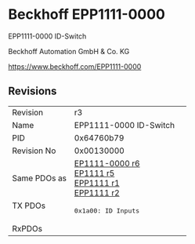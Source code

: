 # Beckhoff EPP1111-0000

EPP1111-0000 ID-Switch

Beckhoff Automation GmbH & Co. KG

https://www.beckhoff.com/EPP1111-0000

## Revisions
<table>
<tr>
<td>Revision</td>
<td>r3</td>
</tr>
<tr>
<td>Name</td>
<td>EPP1111-0000 ID-Switch</td>
</tr>
<tr>
<td>PID</td>
<td>0x64760b79</td>
</tr>
<tr>
<td>Revision No</td>
<td>0x00130000</td>
</tr>
<tr>
<td>Same PDOs as</td>
<td><a href="EP1111-0000.md">EP1111-0000 r6</a><br/><a href="EP1111.md">EP1111 r5</a><br/><a href="EPP1111.md">EPP1111 r1</a><br/><a href="EPP1111.md">EPP1111 r2</a></td>
</tr>
<tr>
<td rowspan=1 valign=top>TX PDOs</td>
<td><pre>0x1a00: ID Inputs</pre></td>
<td></td>
</tr>
<tr>
<td>RxPDOs</td>
<td></td>
</tr>
</table>
